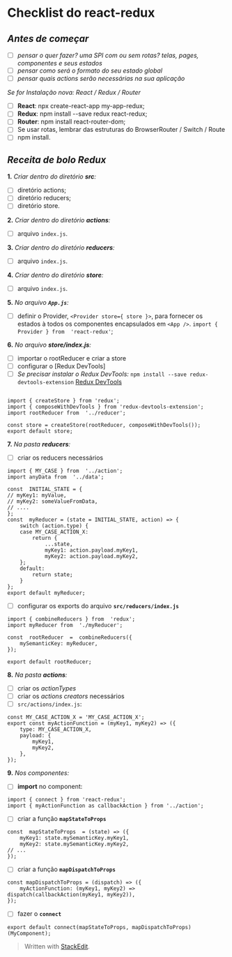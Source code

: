 # Checklist do react-redux

## ***Antes de começar***

- [ ] *pensar o quer fazer? uma SPI com ou sem rotas? telas, pages, componentes e seus estados*
- [ ] *pensar como será o *formato* do seu estado global*
- [ ] *pensar quais actions serão necessárias na sua aplicação*

*Se for Instalação nova: React / Redux / Router*
   - [ ] **React**: npx create-react-app my-app-redux;
   - [ ] **Redux**: npm install --save redux react-redux;
   - [ ] **Router**: npm install react-router-dom;
   - [ ] Se usar rotas, lembrar das estruturas do BrowserRouter / Switch / Route
   - [ ] npm install.

## ***Receita de bolo Redux***

**1.** *Criar dentro do diretório **src**:*
- [ ] diretório actions;
- [ ] diretório reducers;
- [ ] diretório store.

**2.** *Criar dentro do diretório **actions**:*
- [ ] arquivo `index.js`.

**3.** *Criar dentro do diretório **reducers**:*
- [ ] arquivo `index.js`.

**4.** *Criar dentro do diretório **store**:*
- [ ] arquivo `index.js`.

**5.** *No arquivo **`App.js`**:*
- [ ] definir o Provider, `<Provider store={ store }>`, para fornecer os estados à todos os componentes encapsulados em `<App />`. `import { Provider } from  'react-redux'`;

**6.** *No arquivo **store/index.js**:*
- [ ] importar o rootReducer e criar a store
- [ ] configurar o [Redux DevTools]
- [ ] *Se precisar instalar o Redux DevTools:* `npm install --save redux-devtools-extension` 
[Redux DevTools ](https://github.com/reduxjs/redux-devtools)
```

import { createStore } from 'redux';
import { composeWithDevTools } from 'redux-devtools-extension';
import rootReducer from  '../reducer';

const store = createStore(rootReducer, composeWithDevTools());
export default store;
```
**7.** *Na pasta **reducers**:*
- [ ] criar os reducers necessários
```
import { MY_CASE } from  '../action';
import anyData from  '../data';

const  INITIAL_STATE = {
// myKey1: myValue,
// myKey2: someValueFromData,
// ....
};
const  myReducer = (state = INITIAL_STATE, action) => {
	switch (action.type) {
	case MY_CASE_ACTION_X:
		return {
			...state,
			myKey1: action.payload.myKey1,
			myKey2: action.payload.myKey2,			
	};
	default:
		return state;
	}
};
export default myReducer;
```
- [ ] configurar os exports do arquivo **`src/reducers/index.js`**
```
import { combineReducers } from  'redux';
import myReducer from  './myReducer';

const  rootReducer  =  combineReducers({
	mySemanticKey: myReducer,
});

export default rootReducer;
```
**8.** *Na pasta **actions**:*
- [ ] criar os *actionTypes*
- [ ] criar os *actions creators* necessários
- [ ] `src/actions/index.js`:
```
const MY_CASE_ACTION_X = 'MY_CASE_ACTION_X';
export const myActionFunction = (myKey1, myKey2) => ({
	type: MY_CASE_ACTION_X,
	payload: {
		myKey1,
		myKey2,
	},
});
```
**9.** *Nos componentes:*
- [ ] **import** no component:
```
import { connect } from 'react-redux';
import { myActionFunction as callbackAction } from '../action';
```
- [ ] criar a função **`mapStateToProps`**
```
const  mapStateToProps  = (state) => ({
	myKey1: state.mySemanticKey.myKey1,
	myKey2: state.mySemanticKey.myKey2,
// ...
});
```
- [ ] criar a função **`mapDispatchToProps`**
```
const mapDispatchToProps = (dispatch) => ({
	myActionFunction: (myKey1, myKey2) => dispatch(callbackAction(myKey1, myKey2)),
});
```
- [ ] fazer o **`connect`**
```
export default connect(mapStateToProps, mapDispatchToProps)(MyComponent);
```

> Written with [StackEdit](https://stackedit.io/).
